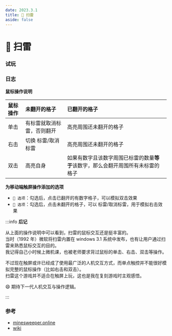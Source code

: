 ```yaml
---
date: 2023.3.1
title: 🚩 扫雷
aside: false
---
```


# 🚩 扫雷

### 试玩

<script lang='ts' setup>import C from '~/views/minesweeper/index.vue'</script>

<ClientOnly><C /></ClientOnly>

### 日志

**鼠标操作说明**

| 鼠标操作 | 未翻开的格子               | 已翻开的格子                                                                     |
| :------- | :------------------------- | :------------------------------------------------------------------------------- |
| 单击     | 有标雷就取消标雷，否则翻开 | 高亮周围还未翻开的格子                                                           |
| 右击     | 切换 标雷/取消标雷         | 高亮周围还未翻开的格子                                                           |
| 双击     | 高亮自身                   | 如果有数字且该数字周围已标雷的数量**等于**该数字，那么会翻开周围所有未标雷的格子 |

**为移动端触屏操作添加的选项**

- `🚀 选项`：勾选后，点击已翻开的有数字格子，可以模拟双击效果
- `🚩 选项`：勾选后，点击未翻开的格子，可以 标雷/取消标雷，用于模拟右击效果

:::info **后记**

从上面的操作说明中可以看到，扫雷的鼠标交互还是挺丰富的。  
当时（1992 年）微软将扫雷内置在 windows 3.1 系统中发布，也有让用户通过扫雷来熟悉鼠标交互的目的。  
我记得自己小时候上微机课，也被老师要求背过鼠标的单击、右击、双击等操作。

不过现在触屏或许已经成了使用最广泛的人机交互方式，而单点触控并不能很好模拟完整的鼠标操作（比如右击和双击）。  
扫雷这个游戏并不适合在触屏上玩，这也是我在复刻游戏时主观感悟。

😄 期待下一代人机交互与操作逻辑。

:::

### 参考

- [minesweeper.online](https://minesweeper.online/cn/)
- [wiki](<https://en.wikipedia.org/wiki/Minesweeper_(video_game)>)
